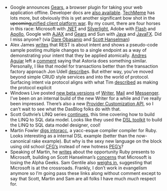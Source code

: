 -   Google announces [Gears](http://gears.google.com/), a browser plugin
    for taking your web application offline. Developer docs are [also
    available](http://code.google.com/apis/gears/).
    [TechMeme](http://www.techmeme.com/070531/p8) has lots more, but
    obviously this is yet another significant bow shot in the
    ~~upcoming~~[unified client platform
    war](http://devhawk.net/2007/05/23/Morning+Coffee+82.aspx). By my
    count, there are four horses in this race: Microsoft with
    [.NET](http://msdn2.microsoft.com/netframework) and
    [Silverlight](http://www.microsoft.com/silverlight/), Adobe with
    [Flash](http://www.adobe.com/products/flash/) and
    [Apollo](http://labs.adobe.com/technologies/apollo), Google with
    [AJAX](http://code.google.com/webtoolkit/) and
    [Gears](http://code.google.com/apis/gears/) and Sun with
    [Java](http://java.sun.com/) and
    [JavaFX](http://www.sun.com/software/javafx/). Did I miss
    anyone? (via [Dare
    Obasanjo](http://www.25hoursaday.com/weblog/PermaLink.aspx?guid=f61d1dd0-e0f6-48d1-9009-77a5d8a423f0)
    and [Scott
    Hanselman](http://www.hanselman.com/blog/GoogleGearsMaybeAllRichInternetApplicationsNeededWasLocalStorageAndAnOfflineMode.aspx))
-   Alex James [writes](http://www.base4.net/blog.aspx?ID=436) that REST
    is about intent and shows a pseudo-code sample posting multiple
    changes to a single endpoint as a way of demonstrating your intent
    that they be applied atomically. [Andres
    Aguiar](http://weblogs.asp.net/aaguiar/) left a
    [comment](http://devhawk.net/CommentView,guid,8DB9FDF7-636D-4BF0-BAC0-C47CBE10664C.aspx#705d9249-216c-43e1-8538-bb23088dc222) saying
    that Astoria does something similar. Personally, I like that model
    for transactions better than the transaction factory approach Jon
    Udell
    [describe](http://blog.jonudell.net/2007/05/24/restful-web-services/)s.
    But either way, you’ve moved beyond simple CRUD style services and
    into the world of protocol. Surfacing intent via protocol aligns
    with what Tim
    [described](http://pluralsight.com/blogs/tewald/archive/2007/04/26/46984.aspx)
    as making the protocol explicit
-   Windows Live posted [new beta
    versions](http://get.live.com/betas/home) of
    [Writer](http://windowslivewriter.spaces.live.com/blog/cns!D85741BB5E0BE8AA!1272.entry),
    [Mail](http://morethanmail.spaces.live.com/blog/cns!B7DD1FF3F141F9A1!3459.entry)
    and
    [Messenger](http://messengersays.spaces.live.com/blog/cns!5B410F7FD930829E!27545.entry).
    I’ve been on an internal build of the new Writer for a while and
    I’ve really been impressed. There’s also a new [Provider
    Customization
    API](http://msdn2.microsoft.com/en-us/library/bb463266.aspx), so I
    can’t wait to see what the DasBlog folks do with that.
-   Scott Guthrie’s LINQ series
    [continues](http://weblogs.asp.net/scottgu/archive/2007/05/29/linq-to-sql-part-2-defining-our-data-model-classes.aspx),
    this time covering how to build the LINQ to SQL data model. Looks
    like they used the [DSL
    toolkit](http://msdn2.microsoft.com/en-us/vstudio/aa718368.aspx) to
    build the LINQ to SQL data model designer, cool! 
-   Martin Fowler [digs
    into](http://martinfowler.com/bliki/HelloRacc.html)[racc](http://i.loveruby.net/en/projects/racc/),
    a yacc-esque compiler compiler for Ruby. Looks interesting as a
    internal DSL example (better than the now-canonical rake example).
    But why is the sexy new language on the block using old school
    [CFG’s](http://en.wikipedia.org/wiki/Context-free_grammar) instead
    of new hotness [PEG’s](http://pdos.csail.mit.edu/~baford/packrat/)?
-   Speaking of Martin, he
    [writes](http://martinfowler.com/bliki/RubyMicrosoft.html) about the
    opportunity Ruby presents to Microsoft, building on Scott
    Hanselman’s
    [concerns](http://www.hanselman.com/blog/IsMicrosoftLosingTheAlphaGeeks.aspx)
    that Microsoft is losing the Alpha Geeks. Sam Gentile also [weighs
    in](http://codebetter.com/blogs/sam.gentile/archive/2007/05/31/microsoft-at-the-crossroads.aspx),
    suggesting that Microsoft is at the crossroads. Frankly, I don’t
    work in evangelism anymore so I’m going pass these links along
    without comment except to say that Scott, Martin and Sam are all
    folks I have much *much* respect for.

